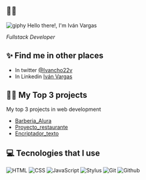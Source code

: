 ## 👋🏻 
![giphy](https://user-images.githubusercontent.com/42701736/195340655-af167d94-ea88-4976-99dc-7fcec3382411.gif)
Hello there!, I'm Iván Vargas
<p><em>Fullstack Developer</em></p>

## ✨ Find me in other places
- In twitter [@Ivancho22v]([twitter.com/LeoCode0](https://twitter.com/Ivancho22v))
- In Linkedin [Iván Vargas](https://www.linkedin.com/in/ivan-vargas-gantiva-developer/)

## 💪🏻 My Top 3 projects
My top 3 projects in web development

- [Barberia_Alura](https://mr-gantiva.github.io/barberia-alura/)
- [Proyecto_restaurante](https://mr-gantiva.github.io/proyecto-restaurante/)
- [Encriptador_texto](https://mr-gantiva.github.io/encriptador-texto/)

## 💻 Tecnologies that I use

![HTML](https://img.shields.io/badge/HTML5-E34F26?style=for-the-badge&logo=html5&logoColor=white) ![CSS](https://img.shields.io/badge/CSS3-1572B6?style=for-the-badge&logo=css3&logoColor=white) ![JavaScript](https://img.shields.io/badge/JavaScript-323330?style=for-the-badge&logo=javascript&logoColor=F7DF1E) ![Stylus](https://img.shields.io/badge/Stylus-333333?style=for-the-badge&logo=stylus&logoColor=white)  ![Git](https://img.shields.io/badge/Git-F05032?style=for-the-badge&logo=git&logoColor=white) ![Github](https://img.shields.io/badge/GitHub-100000?style=for-the-badge&logo=github&logoColor=white)
